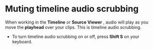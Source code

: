 # Muting timeline audio scrubbing

When working in the **Timeline** or **Source Viewer** , audio will play as you move the **playhead** over your clips. This is timeline audio scrubbing.

* To turn timeline audio scrubbing on or off, press **Shift S** on your keyboard.


